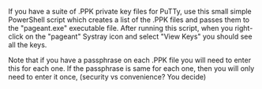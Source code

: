 If you have a suite of .PPK private key files for PuTTy, use this small simple PowerShell script which creates a list of the .PPK files and passes them to the "pageant.exe" executable file. After running this script, when you right-click on the "pageant" Systray icon and select "View Keys" you should see all the keys.

Note that if you have a passphrase on each .PPK file you will need to enter this for each one.
If the passphrase is same for each one, then you will only need to enter it once, (security vs convenience? You decide)

